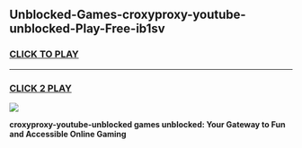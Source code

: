 
## Unblocked-Games-croxyproxy-youtube-unblocked-Play-Free-ib1sv
<h3>
<a href="https://premium76.site?title=croxyproxy-youtube-unblocked&ref=18A1">CLICK TO PLAY</a></h3>
<hr>

<h3>
<a href="https://premium76.site?title=croxyproxy-youtube-unblocked&ref=18A1">CLICK 2 PLAY</a>
  
</h3>

<a href="https://premium76.site?title=croxyproxy-youtube-unblocked&ref=18A1"><img src="https://clearcache.store/games.png"></a>


**croxyproxy-youtube-unblocked games unblocked: Your Gateway to Fun and Accessible Online Gaming**
